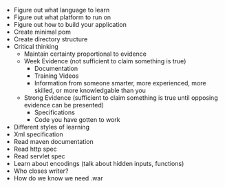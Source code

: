 - Figure out what language to learn
- Figure out what platform to run on
- Figure out how to build your application
- Create minimal pom
- Create directory structure
- Critical thinking
    - Maintain certainty proportional to evidence
    - Week Evidence (not sufficient to claim something is true)
        - Documentation
        - Training Videos
        - Information from someone smarter, more experienced, more skilled, or more knowledgable than you
    - Strong Evidence (sufficient to claim something is true until opposing evidence can be presented)
        - Specifications
        - Code you have gotten to work
- Different styles of learning
- Xml specification
- Read maven documentation
- Read http spec
- Read servlet spec
- Learn about encodings (talk about hidden inputs, functions)
- Who closes writer?
- How do we know we need .war
